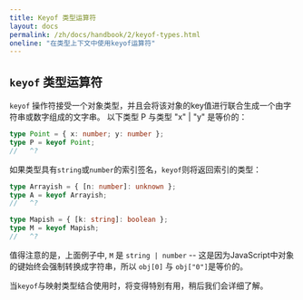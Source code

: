 ```yaml
---
title: Keyof 类型运算符
layout: docs
permalink: /zh/docs/handbook/2/keyof-types.html
oneline: "在类型上下文中使用keyof运算符"
---
```


## `keyof` 类型运算符

`keyof` 操作符接受一个对象类型，并且会将该对象的key值进行联合生成一个由字符串或数字组成的文字串。
以下类型 P 与类型 "x" | "y" 是等价的：

```ts twoslash
type Point = { x: number; y: number };
type P = keyof Point;
//   ^?
```

如果类型具有`string`或`number`的索引签名，`keyof`则将返回索引的类型：

```ts twoslash
type Arrayish = { [n: number]: unknown };
type A = keyof Arrayish;
//   ^?

type Mapish = { [k: string]: boolean };
type M = keyof Mapish;
//   ^?
```

值得注意的是，上面例子中, `M` 是 `string | number` -- 这是因为JavaScript中对象的键始终会强制转换成字符串，所以 `obj[0]` 与 `obj["0"]`是等价的。

当`keyof`与映射类型结合使用时，将变得特别有用，稍后我们会详细了解。

